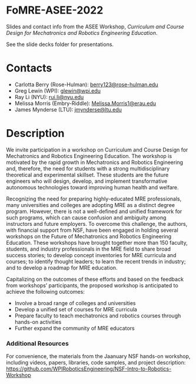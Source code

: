 # FoMRE-ASEE-2022
 
Slides and contact info from the ASEE Workshop, *Curriculum and Course Design for Mechatronics and Robotics Engineering Education*.

See the slide decks folder for presentations.

# Contacts

* Carlotta Berry (Rose-Hulman): berry123@rose-hulman.edu
* Greg Lewin (WPI): glewin@wpi.edu
* Ray Li (NYU): rui.li@nyu.edu
* Melissa Morris (Embry-Riddle): Melissa.Morris1@erau.edu
* James Mynderse (LTU): jmynderse@ltu.edu

# Description

We invite participation in a workshop on Curriculum and Course Design for Mechatronics and Robotics Engineering Education. The workshop is motivated by the rapid growth in Mechatronics and Robotics Engineering and, therefore, the need for students with a strong multidisciplinary theoretical and experimental skillset. These students are the future engineers who will design, develop, and implement transformative autonomous technologies toward improving human health and welfare.

Recognizing the need for preparing highly-educated MRE professionals, many universities and colleges are adopting MRE as a distinct degree program. However, there is not a well-defined and unified framework for such programs, which can cause confusion and ambiguity among instructors and future employers. To overcome this challenge, the authors, with financial support from NSF, have been engaged in holding several workshops on the Future of Mechatronics and Robotics Engineering Education. These workshops have brought together more than 150 faculty, students, and industry professionals in the MRE field to share broad success stories; to develop concept inventories for MRE curricula and courses; to identify thought leaders; to learn the recent trends in industry; and to develop a roadmap for MRE education.

Capitalizing on the outcomes of these efforts and based on the feedback from workshops’ participants, the proposed workshop is anticipated to achieve the following outcomes:

* Involve a broad range of colleges and universities
* Develop a unified set of courses for MRE curricula
* Prepare faculty to teach mechatronics and robotics courses through hands-on activities
* Further expand the community of MRE educators 

### Additional Resources

For convenience, the materials from the Jaanuary NSF hands-on workshop, including videos, papers, libraries, code samples, and project description: https://github.com/WPIRoboticsEngineering/NSF-Intro-to-Robotics-Workshop
